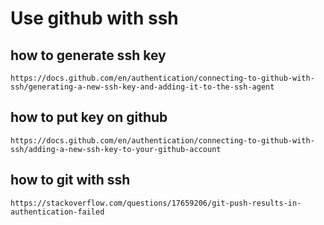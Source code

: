 # Use github with ssh

## how to generate ssh key
`https://docs.github.com/en/authentication/connecting-to-github-with-ssh/generating-a-new-ssh-key-and-adding-it-to-the-ssh-agent`

## how to put key on github
`https://docs.github.com/en/authentication/connecting-to-github-with-ssh/adding-a-new-ssh-key-to-your-github-account`

## how to git with ssh
`https://stackoverflow.com/questions/17659206/git-push-results-in-authentication-failed`

